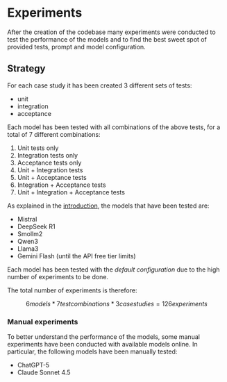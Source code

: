 # Experiments

After the creation of the codebase many experiments were conducted to test the performance of the models and to find the best sweet spot of provided tests, prompt and model configuration.

## Strategy

For each case study it has been created 3 different sets of tests:

- unit
- integration
- acceptance

Each model has been tested with all combinations of the above tests, for a total of 7 different combinations:

1. Unit tests only
2. Integration tests only
3. Acceptance tests only
4. Unit + Integration tests
5. Unit + Acceptance tests
6. Integration + Acceptance tests
7. Unit + Integration + Acceptance tests

As explained in the [introduction](introduction.md#project-objectives), the models that have been tested are:

- Mistral
- DeepSeek R1
- Smollm2
- Qwen3
- Llama3
- Gemini Flash (until the API free tier limits)

Each model has been tested with the *default configuration* due to the high number of experiments to be done.

The total number of experiments is therefore:

```math
6 models * 7 test combinations * 3 case studies = 126 experiments
```

### Manual experiments

To better understand the performance of the models, some manual experiments have been conducted with available models online. In particular, the following models have been manually tested:

- ChatGPT-5
- Claude Sonnet 4.5
